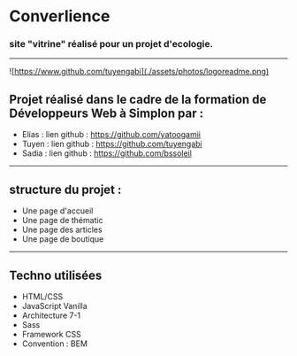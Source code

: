 # Converlience
### site "vitrine" réalisé pour un projet d'ecologie.
--------------------
![https://www.github.com/tuyengabi](./assets/photos/logoreadme.png)

## Projet réalisé dans le cadre de la formation de Développeurs Web à Simplon par :

 * Elias : lien github : https://github.com/yatoogamii
 * Tuyen : lien github : https://github.com/tuyengabi
 * Sadia : lien github : https://github.com/bssoleil
 
 -------------------

## structure du projet :

 * Une page d'accueil
 * Une page de thématic
 * Une page des articles
 * Une page de boutique
 
 ---------------------

## Techno utilisées

 * HTML/CSS
 * JavaScript Vanilla
 * Architecture 7-1
 * Sass
 * Framework CSS 
 * Convention : BEM

